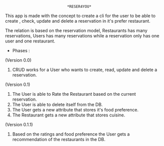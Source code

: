 
                                *RESER4YOU*

This app is made with the concept to create a cli for the user to be able to create , check, update and delete a reservation in it's prefer restaurant.

The relation is based on the reservation model, Restaurants has many reservations, Users has many reservations while a reservation only has one user and one restaurant.

- Phases :

(Version 0.0)

1. CRUD works for a User who wants to create, read, update and delete a reservation.

(Version 0.1)

1. The User is able to Rate the Restaurant based on the current reservation.
2. The User is able to delete itself from the DB.
3. The User gets a new attribute that stores it's food preference.
4. The Restaurant gets a new attribute that stores cuisine.

(Version 0.1.1)

1. Based on the ratings and food preference the User gets a recommendation of the restaurants in the DB.
